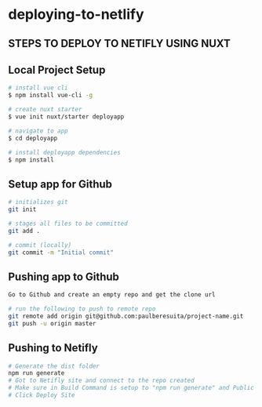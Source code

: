 # deploying-to-netlify

## STEPS TO DEPLOY TO NETIFLY USING NUXT


## Local Project Setup

``` bash
# install vue cli
$ npm install vue-cli -g

# create nuxt starter
$ vue init nuxt/starter deployapp

# navigate to app
$ cd deployapp

# install deployapp dependencies
$ npm install

```

## Setup app for Github

``` bash
# initializes git
git init

# stages all files to be committed 
git add .

# commit (locally)
git commit -m "Initial commit"

```

## Pushing app to Github
``` bash
Go to Github and create an empty repo and get the clone url

# run the following to push to remote repo
git remote add origin git@github.com:paulberesuita/project-name.git
git push -u origin master

```

## Pushing to Netifly
``` bash
# Generate the dist folder
npm run generate
# Got to Netifly site and connect to the repo created
# Make sure in Build Command is setup to "npm run generate" and Public Directory to "dist"
# Click Deploy Site
```
